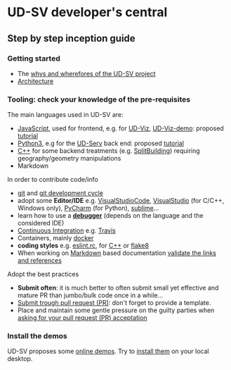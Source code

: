 # UD-SV developer's central <a name="top"></a>

## Step by step inception guide

### Getting started
 * The [whys and wherefores of the UD-SV project](../Readme.md)
 * [Architecture](/Architecture/Application.md)

### Tooling: check your knowledge of the pre-requisites
The main languages used in UD-SV are:
 * [JavaScript](https://en.wikipedia.org/wiki/JavaScript), used for frontend, e.g. for [UD-Viz](https://github.com/VCityTeam/UD-Viz), [UD-Viz-demo](https://github.com/VCityTeam/UD-Viz-demo): proposed [tutorial](https://developer.mozilla.org/fr/docs/Web/JavaScript)
 * [Python3](https://en.wikipedia.org/wiki/Python_(programming_language)), e.g for the [UD-Serv](/Tools/Readme.md#ComponentUD-Serv) back end: proposed [tutorial](https://developer.mozilla.org/en-US/docs/Glossary/Python)
 * [C++](https://en.wikipedia.org/wiki/C%2B%2B) for some backend treatments (e.g. [SplitBuilding](/Tools/Readme.md#ComponentUD-ServSplitBuilding)) requiring geography/geometry manipulations
 * Markdown

In order to contribute code/info
 * [git](/Tools/ToolGit.md) and [git development cycle](/ImplementationKnowHow/GitWorflow/DevelopersGithubCycle.md)
 * adopt some **Editor/IDE** e.g. [VisualStudioCode](https://code.visualstudio.com/), [VisualStudio](https://visualstudio.microsoft.com/vs/community/) (for C/C++, Windows only), [PyCharm](https://www.jetbrains.com/pycharm/) (for Python), [sublime](https://www.sublimetext.com/)...
 * learn how to use a **[debugger](https://en.wikipedia.org/wiki/Debugger)** (depends on the language and the considered IDE)
 * [Continuous Integration](https://en.wikipedia.org/wiki/Continuous_integration) e.g. [Travis](https://github.com/VCityTeam/py3dtilers/blob/master/.travis.yml)
 * Containers, mainly [docker](/Tools/ToolDocker)
 * **coding styles** e.g. [eslint.rc](https://github.com/VCityTeam/UD-Viz-demo/blob/master/DemoFull/.eslintrc.json), for [C++](https://github.com/VCityTeam/VCity/wiki/Coding-Style) or [flake8](https://github.com/VCityTeam/py3dtilers/blob/master/.flake8)
 * When working on [Markdown](https://en.wikipedia.org/wiki/Markdown) based documentation [validate the links and references](DevelopersValidatingMardownLinks.md)

Adopt the best practices
 * **Submit often**: it is much better to often submit small yet effective and mature PR than jumbo/bulk code once in a while...
 * [Submit trough pull request (PR)](DevelopersGithubCycle.md#submitting-a-pull-request-pr): don't forget to provide a template.
 * Place and maintain some gentle pressure on the guilty parties when [asking for your pull request (PR) acceptation](DevelopersGithubCycle.md#pull-request-pr-acceptance-policy)

### Install the demos
UD-SV proposes some [online demos](http://rict2.liris.cnrs.fr/UD-Viz/UD-Viz-Core/examples/DemoStable/Demo.html). 
Try to [install them](../Install/Readme.md#top) on your local desktop.


